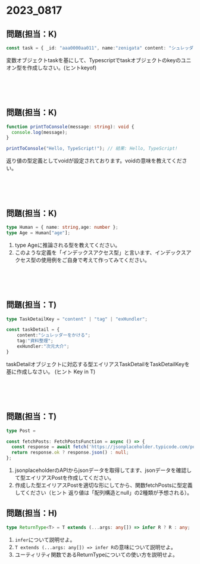 # 2023_0817

## 問題(担当：K)

```ts
const task = { _id: "aaa0000aa011", name:"zenigata" content: "シュレッダーをかける" manDay: 5 };
```
変数オブジェクトtaskを基にして、Typescriptでtaskオブジェクトのkeyのユニオン型を作成しなさい。(ヒントkeyof)



<br />
<br />
<br />

## 問題(担当：K)

```ts
function printToConsole(message: string): void {
  console.log(message);
}

printToConsole("Hello, TypeScript!"); // 結果: Hello, TypeScript!

```
返り値の型定義としてvoidが設定されております。voidの意味を教えてください。

<br />
<br />
<br />


## 問題(担当：K)

```ts
type Human = { name: string,age: number };
type Age = Human["age"];
```
1. type Ageに推論される型を教えてください。
2. このような定義を「インデックスアクセス型」と言います、インデックスアクセス型の使用例をご自身で考えて作ってみてください。

<br />
<br />
<br />

## 問題(担当：T)

```ts
type TaskDetailKey = "content" | "tag" | "exHundler";

const taskDetail = {
    content:"シュレッダーをかける";
    tag:"資料整理";
    exHundler:"次元大介";
}

```
taskDetailオブジェクトに対応する型エイリアスTaskDetailをTaskDetailKeyを基に作成しなさい。
(ヒント Key in T)



<br />
<br />
<br />



## 問題(担当：T)


```ts
type Post = 

const fetchPosts: FetchPostsFunction = async () => {
  const response = await fetch('https://jsonplaceholder.typicode.com/posts');
  return response.ok ? response.json() : null;
};
```
1. jsonplaceholderのAPIからjsonデータを取得してます、jsonデータを確認して型エイリアスPostを作成してください。
2. 作成した型エイリアスPostを適切な形にしてから、関数fetchPostsに型定義してください（ヒント 返り値は「配列構造とnull」の2種類が予想される）。



## 問題(担当：H)

```ts
type ReturnType<T> = T extends (...args: any[]) => infer R ? R : any;

```
1. `infer`について説明せよ。
2. `T extends (...args: any[]) => infer R`の意味について説明せよ。
3. ユーティリティ関数であるReturnTypeについての使い方を説明せよ。


<br />
<br />
<br />